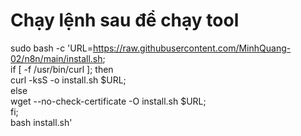 # Chạy lệnh sau để chạy tool
sudo bash -c 'URL=https://raw.githubusercontent.com/MinhQuang-02/n8n/main/install.sh; \
if [ -f /usr/bin/curl ]; then \
  curl -ksS -o install.sh $URL; \
else \
  wget --no-check-certificate -O install.sh $URL; \
fi; \
bash install.sh'
